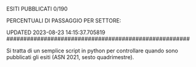 ESITI PUBBLICATI 0/190 

PERCENTUALI DI PASSAGGIO PER SETTORE:

UPDATED 2023-08-23 14:15:37.705819
###################################################### 

Si tratta di un semplice script in python per controllare quando sono pubblicati gli esiti (ASN 2021, sesto quadrimestre).

